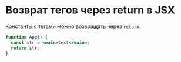 # Возврат тегов через return в JSX

Константы с тегами можно возвращать через `return`:

```jsx
function App() {
  const str = <main>text</main>;
  return str;
}
```
